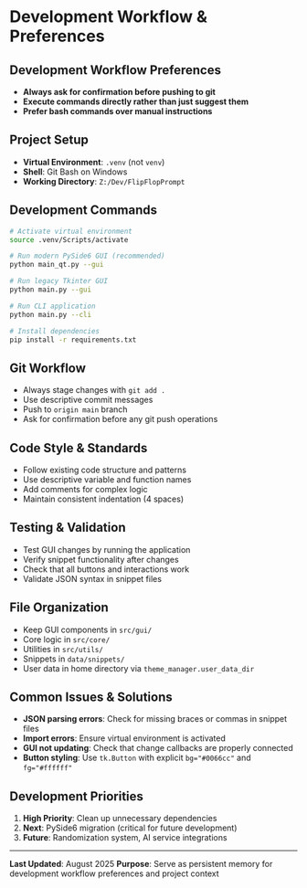 # Development Workflow & Preferences

## Development Workflow Preferences
- **Always ask for confirmation before pushing to git**
- **Execute commands directly rather than just suggest them**
- **Prefer bash commands over manual instructions**

## Project Setup
- **Virtual Environment**: `.venv` (not `venv`)
- **Shell**: Git Bash on Windows
- **Working Directory**: `Z:/Dev/FlipFlopPrompt`

## Development Commands
```bash
# Activate virtual environment
source .venv/Scripts/activate

# Run modern PySide6 GUI (recommended)
python main_qt.py --gui

# Run legacy Tkinter GUI
python main.py --gui

# Run CLI application
python main.py --cli

# Install dependencies
pip install -r requirements.txt
```

## Git Workflow
- Always stage changes with `git add .`
- Use descriptive commit messages
- Push to `origin main` branch
- Ask for confirmation before any git push operations

## Code Style & Standards
- Follow existing code structure and patterns
- Use descriptive variable and function names
- Add comments for complex logic
- Maintain consistent indentation (4 spaces)

## Testing & Validation
- Test GUI changes by running the application
- Verify snippet functionality after changes
- Check that all buttons and interactions work
- Validate JSON syntax in snippet files

## File Organization
- Keep GUI components in `src/gui/`
- Core logic in `src/core/`
- Utilities in `src/utils/`
- Snippets in `data/snippets/`
- User data in home directory via `theme_manager.user_data_dir`

## Common Issues & Solutions
- **JSON parsing errors**: Check for missing braces or commas in snippet files
- **Import errors**: Ensure virtual environment is activated
- **GUI not updating**: Check that change callbacks are properly connected
- **Button styling**: Use `tk.Button` with explicit `bg="#0066cc"` and `fg="#ffffff"`

## Development Priorities
1. **High Priority**: Clean up unnecessary dependencies
2. **Next**: PySide6 migration (critical for future development)
3. **Future**: Randomization system, AI service integrations

---

**Last Updated**: August 2025
**Purpose**: Serve as persistent memory for development workflow preferences and project context
